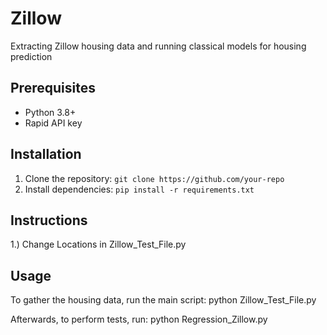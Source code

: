 # Zillow

Extracting Zillow housing data and running classical models for housing prediction

## Prerequisites

- Python 3.8+
- Rapid API key

## Installation

1. Clone the repository: `git clone https://github.com/your-repo`
2. Install dependencies: `pip install -r requirements.txt`

## Instructions
1.) Change Locations in Zillow_Test_File.py

## Usage

To gather the housing data, run the main script:
python Zillow_Test_File.py


Afterwards, to perform tests, run:
python Regression_Zillow.py


